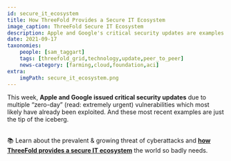 ```yaml
---
id: secure_it_ecosystem
title: How ThreeFold Provides a Secure IT Ecosystem
image_caption: ThreeFold Secure IT Ecosystem
description: Apple and Google's critical security updates are examples of why the world needs ThreeFold's secure IT ecosystem.
date: 2021-09-17
taxonomies:
    people: [sam_taggart]
    tags: [threefold_grid,technology,update,peer_to_peer]
    news-category: [farming,cloud,foundation,aci]
extra:
    imgPath: secure_it_ecosystem.png
---
```


This week, **Apple and Google issued critical security updates** due to multiple “zero-day” (read: extremely urgent) vulnerabilities which most likely have already been exploited. And these most recent examples are just the tip of the iceberg.
<br/>
<br/>

📚 Learn about the prevalent & growing threat of cyberattacks and **[how ThreeFold provides a secure IT ecosystem](https://forum.threefold.io/t/critical-security-updates-for-apple-and-google-underline-need-for-secure-it-ecosystem/1271)** the world so badly needs.